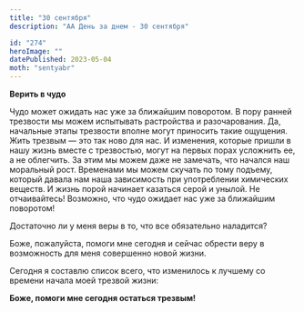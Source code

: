 ```yaml
---
title: "30 сентября"
description: "АА День за днем - 30 сентября"

id: "274"
heroImage: ""
datePublished: 2023-05-04
moth: "sentyabr"
---
```


**Верить в чудо**

Чудо может ожидать нас уже за ближайшим поворотом. В пору ранней трезвости мы
можем испытывать растройства и разочарования. Да, начальные этапы трезвости
вполне могут приносить такие ощущения. Жить трезвым — это так ново для нас. И
изменения, которые пришли в нашу жизнь вместе с трезвостью, могут на первых
порах усложнить ее, а не облегчить. За этим мы можем даже не замечать, что
начался наш моральный рост. Временами мы можем скучать по тому подъему,
который давала нам наша зависимость при употреблении химических веществ. И
жизнь порой начинает казаться серой и унылой. Не отчаивайтесь! Возможно, что
чудо ожидает нас уже за ближайшим поворотом!

Достаточно ли у меня веры в то, что все обязательно наладится?

Боже, пожалуйста, помоги мне сегодня и сейчас обрести веру в возможность для
меня совершенно новой жизни.

Сегодня я составлю список всего, что изменилось к лучшему со времени начала
моей трезвой жизни:

**Боже, помоги мне сегодня остаться трезвым!**
